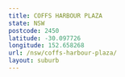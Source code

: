 ```yaml
---
title: COFFS HARBOUR PLAZA
state: NSW
postcode: 2450
latitude: -30.097726
longitude: 152.658268
url: /nsw/coffs-harbour-plaza/
layout: suburb
---
```

